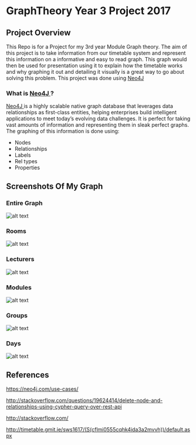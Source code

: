 # GraphTheory Year 3 Project 2017

## Project Overview
This Repo is for a Project for my 3rd year Module Graph theory. The aim of this project is to take information from our timetable system 
and represent this information on a informative and easy to read graph. This graph would then be used for presentation using it to explain how the timetable works
and why graphing it out and detailing it visually is a great way to go about solving this problem.
This project was done using <a href="https://neo4j.com/" style=""> Neo4J </a>
### What is <a href="https://neo4j.com/" style=""> Neo4J </a> ?
<a href="https://neo4j.com/" style=""> Neo4J </a> is a highly scalable native graph database that leverages data relationships as first-class entities, helping enterprises build intelligent applications to meet today’s evolving data challenges. It is perfect for taking vast amounts of information and representing them in sleak perfect graphs.
The graphing of this information is done using:
* Nodes 
* Relationships
* Labels
* Rel types
* Properties

## Screenshots Of My Graph
### Entire Graph
![alt text](http://imgur.com/3DAh3nT.png "Main Graph")
### Rooms
![alt text](http://imgur.com/nrH1xT2.png "Rooms")
### Lecturers
![alt text](http://imgur.com/uSfa01n.png "Lecturers")
### Modules
![alt text](http://imgur.com/2SksXRN.png "Modules")
### Groups
![alt text](http://imgur.com/isQPJpO.png "Groups")
### Days
![alt text](http://imgur.com/XMwfKLu.png "Days")

## References
https://neo4j.com/use-cases/

http://stackoverflow.com/questions/19624414/delete-node-and-relationships-using-cypher-query-over-rest-api

http://stackoverflow.com/

http://timetable.gmit.ie/sws1617/(S(cflmi0555cqhk4ida3a2mvvh))/default.aspx

